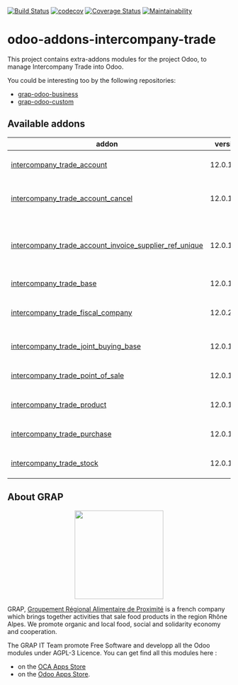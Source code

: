 [![Build Status](https://travis-ci.org/grap/odoo-addons-intercompany-trade.svg?branch=12.0)](https://travis-ci.org/grap/odoo-addons-intercompany-trade)
[![codecov](https://codecov.io/gh/grap/odoo-addons-intercompany-trade/branch/12.0/graph/badge.svg)](https://codecov.io/gh/grap/odoo-addons-intercompany-trade)
[![Coverage Status](https://coveralls.io/repos/github/grap/odoo-addons-intercompany-trade/badge.svg?branch=12.0)](https://coveralls.io/github/grap/odoo-addons-intercompany-trade?branch=12.0)
[![Maintainability](https://api.codeclimate.com/v1/badges/bc6b1fbed487952250e8/maintainability)](https://codeclimate.com/github/grap/odoo-addons-intercompany-trade/maintainability)

# odoo-addons-intercompany-trade

This project contains extra-addons modules for the project Odoo, to manage Intercompany Trade into Odoo.

You could be interesting too by the following repositories:

* [grap-odoo-business](https://github.com/grap/grap-odoo-business)
* [grap-odoo-custom](https://github.com/grap/grap-odoo-custom)

[//]: # (addons)

Available addons
----------------
addon | version | maintainers | summary
--- | --- | --- | ---
[intercompany_trade_account](intercompany_trade_account/) | 12.0.1.1.2 |  | Intercompany Trade - Account
[intercompany_trade_account_cancel](intercompany_trade_account_cancel/) | 12.0.1.1.1 |  | Intercompany Trade - Account Cancel
[intercompany_trade_account_invoice_supplier_ref_unique](intercompany_trade_account_invoice_supplier_ref_unique/) | 12.0.1.1.1 |  | Intercompany Trade - Account Invoice Supplier Ref Unique
[intercompany_trade_base](intercompany_trade_base/) | 12.0.1.1.3 |  | Intercompany Trade - Base
[intercompany_trade_fiscal_company](intercompany_trade_fiscal_company/) | 12.0.2.0.4 |  | Intercompany Trade - Fiscal Company
[intercompany_trade_joint_buying_base](intercompany_trade_joint_buying_base/) | 12.0.1.0.2 |  | Intercompany Trade - Joint Buying Base
[intercompany_trade_point_of_sale](intercompany_trade_point_of_sale/) | 12.0.1.1.1 |  | Intercompany Trade - Point Of Sale
[intercompany_trade_product](intercompany_trade_product/) | 12.0.1.1.2 |  | Intercompany Trade - Product
[intercompany_trade_purchase](intercompany_trade_purchase/) | 12.0.1.1.1 |  | Intercompany Trade - Purchase
[intercompany_trade_stock](intercompany_trade_stock/) | 12.0.1.0.4 |  | Intercompany Trade - Stock

[//]: # (end addons)

## About GRAP

<p align="center">
   <img src="http://www.grap.coop/wp-content/uploads/2016/11/GRAP.png" width="200"/>
</p>

GRAP, [Groupement Régional Alimentaire de Proximité](http://www.grap.coop) is a
french company which brings together activities that sale food products in the
region Rhône Alpes. We promote organic and local food, social and solidarity
economy and cooperation.

The GRAP IT Team promote Free Software and developp all the Odoo modules under
AGPL-3 Licence. You can get find all this modules here :
* on the [OCA Apps Store](https://odoo-community.org/shop?&search=GRAP)
* on the [Odoo Apps Store](https://www.odoo.com/apps/modules/browse?author=GRAP).
